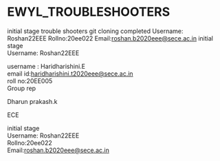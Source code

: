 # EWYL_TROUBLESHOOTERS
initial stage
trouble shooters git cloning completed
Username: Roshan22EEE
Rollno:20ee022
Email:roshan.b2020eee@sece.ac.in
initial stage<br>
Username: Roshan22EEE<br>

username : Haridharishini.E<br>
email id:haridharishini.t2020eee@sece.ac.in<br>
roll no:20EE005<br>
Group rep<br>

Dharun prakash.k<br>

ECE<br> 

initial stage<br>
Username: Roshan22EEE<br>
Rollno:20ee022<br>
Email:roshan.b2020eee@sece.ac.in

